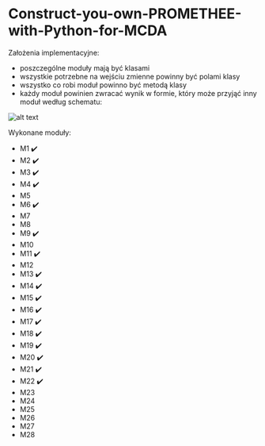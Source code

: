 # Construct-you-own-PROMETHEE-with-Python-for-MCDA
Założenia implementacyjne:
- poszczególne moduły mają być klasami
- wszystkie potrzebne na wejściu zmienne powinny być polami klasy
- wszystko co robi moduł powinno być metodą klasy
- każdy moduł powinien zwracać wynik w formie, który może przyjąć inny moduł według schematu:

![alt text](https://github.com/WAndraszyk/Construct-your-own-PROMETHEE-with-Python-for-MCDA/blob/main/schemat.png "Schemat modułów")

Wykonane moduły:
- M1  :heavy_check_mark:
- M2  :heavy_check_mark:
- M3  :heavy_check_mark:
- M4  :heavy_check_mark:
- M5
- M6  :heavy_check_mark:
- M7
- M8
- M9  :heavy_check_mark:
- M10
- M11 :heavy_check_mark:
- M12
- M13 :heavy_check_mark:
- M14 :heavy_check_mark:
- M15 :heavy_check_mark:
- M16 :heavy_check_mark:
- M17 :heavy_check_mark:
- M18 :heavy_check_mark:
- M19 :heavy_check_mark:
- M20 :heavy_check_mark:
- M21 :heavy_check_mark:
- M22 :heavy_check_mark:
- M23
- M24
- M25
- M26
- M27
- M28
